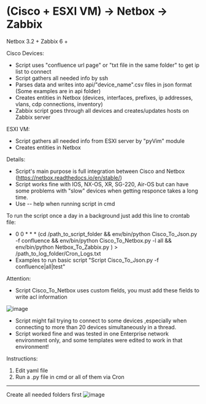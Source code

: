 # (Cisco + ESXI VM) -> Netbox -> Zabbix

Netbox 3.2 +
Zabbix 6 +

Cisco Devices:
  - Script uses "confluence url page" or "txt file in the same folder" to get ip list to connect
  - Script gathers all needed info by ssh
  - Parses data and writes into api/"device_name".csv files in json format (Some examples are in api folder)
  - Creates entities in Netbox (devices, interfaces, prefixes, ip addresses, vlans, cdp connections, inventory)
  - Zabbix script goes through all devices and creates/updates hosts on Zabbix server

ESXI VM:
  - Script gathers all needed info from ESXI server by "pyVim" module
  - Creates entities in Netbox 

Details:
  - Script's main purpose is full integration between Cisco and Netbox (https://netbox.readthedocs.io/en/stable/)
  - Script works fine with IOS, NX-OS, XR, SG-220, Air-OS but can have some problems with "slow" devices when getting responce takes a long time.
  - Use -- help when running script in cmd
  
To run the script once a day in a background just add this line to crontab file: 
  - 0 0 * * * (cd /path_to_script_folder && env/bin/python Cisco_To_Json.py -f confluence && env/bin/python Cisco_To_Netbox.py -l all && env/bin/python Netbox_To_Zabbix.py ) > /path_to_log_folder/Cron_Logs.txt
  - Examples to run basic script "Script Cisco_To_Json.py -f confluence|all|test"

Attention:
  - Script Cisco_To_Netbox uses custom fields, you must add these fields to write acl information

  ![image](https://user-images.githubusercontent.com/101651215/158596859-1df20062-a851-470a-849b-b1173ac6cb15.png)
  
  - Script might fail trying to connect to some devices ,especially when connecting to more than 20 devices simultaneously in a thread.
  - Script worked fine and was tested in one Enterprise network environment only, and some templates were edited to work in that environment!

Instructions:
  1. Edit yaml file
  2. Run a .py file in cmd or all of them via Cron
  


----------------------------------------------------------------------------------------------------------------------------------------------------------------
Create all needed folders first
![image](https://user-images.githubusercontent.com/101651215/164753440-fe977c92-1498-419a-8300-90f3f0dc2fdb.png)

